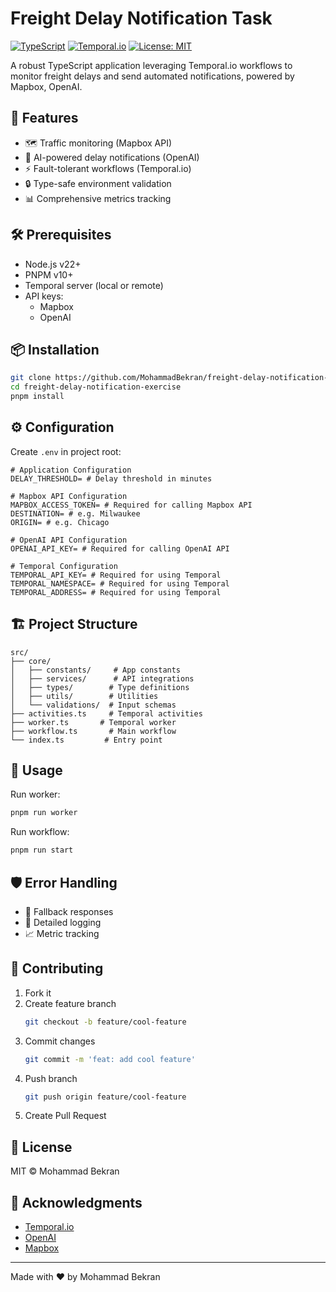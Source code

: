 # Freight Delay Notification Task

[![TypeScript](https://img.shields.io/badge/TypeScript-5.8.3-blue.svg)](https://www.typescriptlang.org/)
[![Temporal.io](https://img.shields.io/badge/Temporal.io-1.11.8-orange.svg)](https://temporal.io/)
[![License: MIT](https://img.shields.io/badge/License-MIT-yellow.svg)](https://opensource.org/licenses/MIT)

A robust TypeScript application leveraging Temporal.io workflows to monitor freight delays and send automated notifications, powered by Mapbox, OpenAI.

## 🚀 Features

- 🗺️ Traffic monitoring (Mapbox API)
- 🤖 AI-powered delay notifications (OpenAI)
- ⚡ Fault-tolerant workflows (Temporal.io)
- 🔒 Type-safe environment validation
- 📊 Comprehensive metrics tracking

## 🛠️ Prerequisites

- Node.js v22+
- PNPM v10+
- Temporal server (local or remote)
- API keys:
  - Mapbox
  - OpenAI

## 📦 Installation

```bash
git clone https://github.com/MohammadBekran/freight-delay-notification-exercise.git
cd freight-delay-notification-exercise
pnpm install
```

## ⚙️ Configuration

Create `.env` in project root:

```env
# Application Configuration
DELAY_THRESHOLD= # Delay threshold in minutes

# Mapbox API Configuration
MAPBOX_ACCESS_TOKEN= # Required for calling Mapbox API
DESTINATION= # e.g. Milwaukee
ORIGIN= # e.g. Chicago

# OpenAI API Configuration
OPENAI_API_KEY= # Required for calling OpenAI API

# Temporal Configuration
TEMPORAL_API_KEY= # Required for using Temporal
TEMPORAL_NAMESPACE= # Required for using Temporal
TEMPORAL_ADDRESS= # Required for using Temporal
```

## 🏗️ Project Structure

```
src/
├── core/
│   ├── constants/     # App constants
│   ├── services/      # API integrations
│   ├── types/        # Type definitions
│   ├── utils/        # Utilities
│   └── validations/  # Input schemas
├── activities.ts     # Temporal activities
├── worker.ts       # Temporal worker
├── workflow.ts       # Main workflow
└── index.ts         # Entry point
```

## 🚦 Usage

Run worker:

```bash
pnpm run worker
```

Run workflow:

```bash
pnpm run start
```

## 🛡️ Error Handling

- 🔄 Fallback responses
- 📝 Detailed logging
- 📈 Metric tracking

## 🤝 Contributing

1. Fork it
2. Create feature branch
   ```bash
   git checkout -b feature/cool-feature
   ```
3. Commit changes
   ```bash
   git commit -m 'feat: add cool feature'
   ```
4. Push branch
   ```bash
   git push origin feature/cool-feature
   ```
5. Create Pull Request

## 📄 License

MIT © Mohammad Bekran

## 🙏 Acknowledgments

- [Temporal.io](https://temporal.io)
- [OpenAI](https://openai.com)
- [Mapbox](https://www.mapbox.com/)

---

Made with ❤️ by Mohammad Bekran
